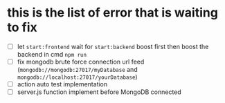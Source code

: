 # this is the list of error that is waiting to fix
- [ ] let `start:frontend` wait for `start:backend` boost first then boost the backend in cmd `npm run`
- [ ] fix mongodb brute force connection url feed (`mongodb://mongodb:27017/myDatabase` and `mongodb://localhost:27017/yourDatabase`)
- [ ] action auto test implementation
- [ ] server.js function implement before MongoDB connected 
